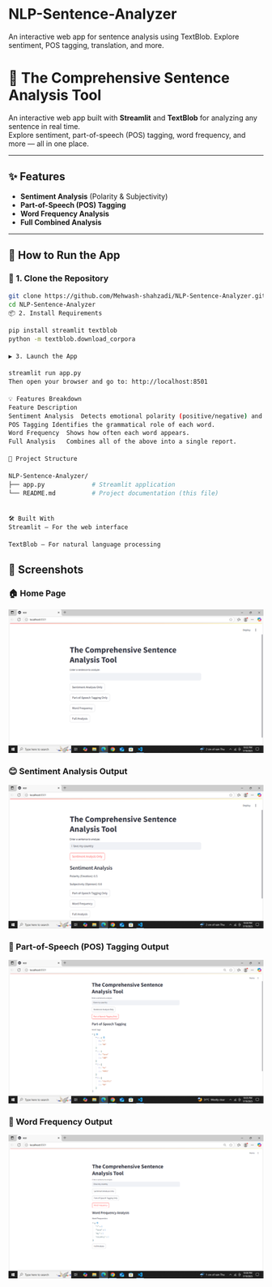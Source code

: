 # NLP-Sentence-Analyzer

An interactive web app for sentence analysis using TextBlob. Explore sentiment, POS tagging, translation, and more.

# 🧠 The Comprehensive Sentence Analysis Tool

An interactive web app built with **Streamlit** and **TextBlob** for analyzing any sentence in real time.  
Explore sentiment, part-of-speech (POS) tagging, word frequency, and more — all in one place.

---

## ✨ Features

- **Sentiment Analysis** (Polarity & Subjectivity)
- **Part-of-Speech (POS) Tagging**
- **Word Frequency Analysis**
- **Full Combined Analysis**

---

## 🚀 How to Run the App

### 🔧 1. Clone the Repository

```bash
git clone https://github.com/Mehwash-shahzadi/NLP-Sentence-Analyzer.git
cd NLP-Sentence-Analyzer
📦 2. Install Requirements

pip install streamlit textblob
python -m textblob.download_corpora

▶️ 3. Launch the App

streamlit run app.py
Then open your browser and go to: http://localhost:8501

💡 Features Breakdown
Feature	Description
Sentiment Analysis	Detects emotional polarity (positive/negative) and subjectivity.
POS Tagging	Identifies the grammatical role of each word.
Word Frequency	Shows how often each word appears.
Full Analysis	Combines all of the above into a single report.

📁 Project Structure

NLP-Sentence-Analyzer/
├── app.py             # Streamlit application
└── README.md          # Project documentation (this file)


🛠 Built With
Streamlit – For the web interface

TextBlob – For natural language processing

```

## 📸 Screenshots

### 🏠 Home Page

![Home Page](assets/homepage.png)

### 😊 Sentiment Analysis Output

![Sentiment Analysis](assets/sentimentanalysis.png)

### 🧠 Part-of-Speech (POS) Tagging Output

![POS Tagging](assets/post.png)

### 🔢 Word Frequency Output

![Word Frequency](assets/wordfrequency.png)
